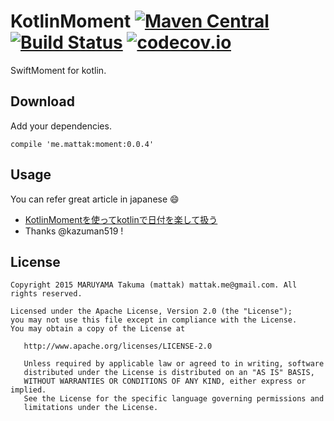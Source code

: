 # KotlinMoment [![Maven Central](https://maven-badges.herokuapp.com/maven-central/me.mattak/moment/badge.svg)](https://maven-badges.herokuapp.com/maven-central/me.mattak/moment) [![Build Status](https://travis-ci.org/mattak/KotlinMoment.svg?branch=master)](https://travis-ci.org/mattak/KotlinMoment) [![codecov.io](http://codecov.io/github/mattak/KotlinMoment/coverage.svg?branch=master)](http://codecov.io/github/mattak/KotlinMoment?branch=master)

SwiftMoment for kotlin.

## Download

Add your dependencies.

```
compile 'me.mattak:moment:0.0.4'
```

## Usage

You can refer great article in japanese :smile:

- [KotlinMomentを使ってkotlinで日付を楽して扱う](http://qiita.com/kazuman519/items/5ff096a3b2cd7fafd483)
- Thanks @kazuman519 !

## License

```
Copyright 2015 MARUYAMA Takuma (mattak) mattak.me@gmail.com. All rights reserved.

Licensed under the Apache License, Version 2.0 (the "License");
you may not use this file except in compliance with the License.
You may obtain a copy of the License at

   http://www.apache.org/licenses/LICENSE-2.0

   Unless required by applicable law or agreed to in writing, software
   distributed under the License is distributed on an "AS IS" BASIS,
   WITHOUT WARRANTIES OR CONDITIONS OF ANY KIND, either express or implied.
   See the License for the specific language governing permissions and
   limitations under the License.
```
